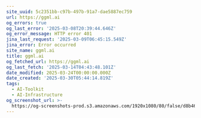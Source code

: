 ```yaml
---
site_uuid: 5c2351bb-c97b-497b-91a7-dae5887ec759
url: https://ggml.ai
og_errors: true
og_last_error: '2025-03-08T20:39:44.646Z'
og_error_message: HTTP error 401
jina_last_request: '2025-03-09T06:45:15.549Z'
jina_error: Error occurred
site_name: ggml.ai
title: ggml.ai
og_fetched_url: https://ggml.ai
og_last_fetch: '2025-03-14T04:43:48.101Z'
date_modified: 2025-03-24T00:00:00.000Z
date_created: '2025-03-30T05:44:14.819Z'
tags:
  - AI-Toolkit
  - AI-Infrastructure
og_screenshot_url: >-
  https://og-screenshots-prod.s3.amazonaws.com/1920x1080/80/false/d8b464c635a8d10443168325bc9a923ceb10eb7535fd8ed47fa09dcffb134406.jpeg
---
```


